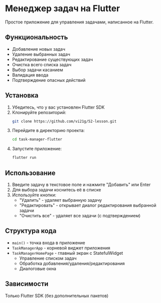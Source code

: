 # Менеджер задач на Flutter

Простое приложение для управления задачами, написанное на Flutter.

## Функциональность

- Добавление новых задач
- Удаление выбранных задач
- Редактирование существующих задач
- Очистка всего списка задач
- Выбор задачи касанием
- Валидация ввода
- Подтверждение опасных действий

## Установка

1. Убедитесь, что у вас установлен Flutter SDK
2. Клонируйте репозиторий:
   ```bash
   git clone https://github.com/vi21g/52-lesson.git
   ```
3. Перейдите в директорию проекта:
   ```bash
   cd task-manager-flutter
   ```
4. Запустите приложение:
   ```bash
   flutter run
   ```

## Использование

1. Введите задачу в текстовое поле и нажмите "Добавить" или Enter
2. Для выбора задачи коснитесь её в списке
3. Используйте кнопки:
   - "Удалить" - удаляет выбранную задачу
   - "Редактировать" - открывает диалог редактирования выбранной задачи
   - "Очистить все" - удаляет все задачи (с подтверждением)

## Структура кода

- `main()` - точка входа в приложение
- `TaskManagerApp` - корневой виджет приложения
- `TaskManagerHomePage` - главный экран с StatefulWidget
  - Управление списком задач
  - Обработка добавления/удаления/редактирования
  - Диалоговые окна

## Зависимости

Только Flutter SDK (без дополнительных пакетов)

